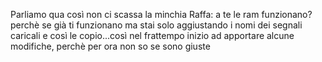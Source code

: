Parliamo qua così non ci scassa la minchia
Raffa: a te le ram funzionano? perchè se già ti funzionano ma stai solo aggiustando i nomi dei segnali caricali e così le copio...così nel frattempo inizio ad apportare alcune modifiche, perchè per ora non so se sono giuste
